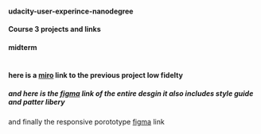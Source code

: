 #### udacity-user-experince-nanodegree

#### Course 3 projects and links

#### midterm
#

####  here is a [miro](https://miro.com/welcomeonboard/SmpBNTczNVJnUzNETjlOMVNMWlE5bm8ySloxMmdPQ0xTOWY3SE1LT0hnUEp4RFl5QlZSVlVEd3dpQ1RzS0tpTXwzNDU4NzY0NTM1MzA0NzkyNDczfDI=?share_link_id=452980649202) link to the  previous project low fidelty 



##### and here is the [figma](https://www.figma.com/file/ppnoZPU6IuIEWCsKDmUR7S/high-fidelity?node-id=0%3A1) link of the entire desgin it also includes style guide and patter libery 

and finally the responsive porototype [figma](https://www.figma.com/proto/ppnoZPU6IuIEWCsKDmUR7S/high-fidelity?page-id=0%3A1&node-id=16%3A98&viewport=-958%2C-1330%2C1&scaling=min-zoom&starting-point-node-id=2%3A2) link 




 
